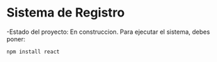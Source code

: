 <h1> Sistema de Registro </h1>
-Estado del proyecto: En construccion.
Para ejecutar el sistema, debes poner:

```npm install react```

